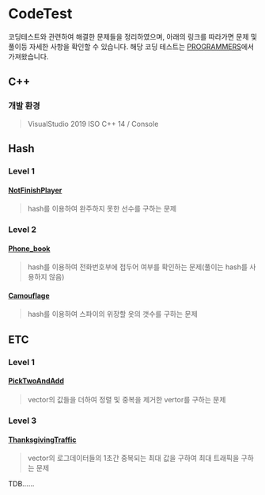 # CodeTest   
코딩테스트와 관련하여 해결한 문제들을 정리하였으며, 아래의 링크를 따라가면 문제 및 풀이등 자세한 사항을 확인할 수 있습니다.
해당 코딩 테스트는 [PROGRAMMERS](<https://programmers.co.kr/>)에서 가져왔습니다.
     
## C++
### 개발 환경
> VisualStudio 2019
> ISO C++ 14 / Console
## Hash
### Level 1
#### [NotFinishPlayer](<https://github.com/foryourself83/CodeTest/tree/main/C%2B%2B/NotFinishPlayer#notfinishplayer>)
> hash를 이용하여 완주하지 못한 선수를 구하는 문제

### Level 2
#### [Phone_book](<https://github.com/foryourself83/CodeTest/tree/main/C%2B%2B/Phone_book#phone_book>)
> hash를 이용하여 전화번호부에 접두어 여부를 확인하는 문제(풀이는 hash를 사용하지 않음)
#### [Camouflage](<https://github.com/foryourself83/CodeTest/tree/main/C%2B%2B/Camouflage#camouflage>)
> hash를 이용하여 스파이의 위장할 옷의 갯수를 구하는 문제
  
## ETC
### Level 1
#### [PickTwoAndAdd](<https://github.com/foryourself83/CodeTest/tree/main/C%2B%2B/PickTwoAndAdd#picktwoandadd>)
> vector<int>의 값들을 더하여 정렬 및 중복을 제거한 vertor<int>를 구하는 문제
  
### Level 3
#### [ThanksgivingTraffic](<https://github.com/foryourself83/CodeTest/tree/main/C%2B%2B/ThanksgivingTraffic#thanksgivingtraffic>)
> vector<string>의 로그데이터들의 1초간 중복되는 최대 값을 구하여 최대 트래픽을 구하는 문제



TDB......

   


